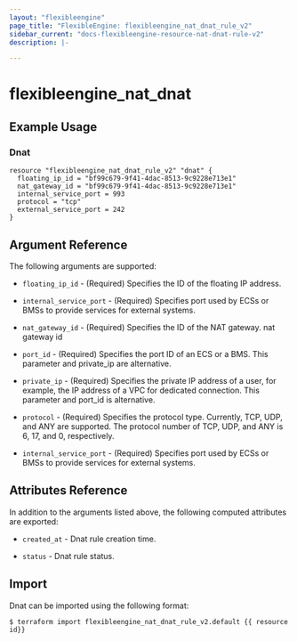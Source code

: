 ```yaml
---
layout: "flexibleengine"
page_title: "FlexibleEngine: flexibleengine_nat_dnat_rule_v2"
sidebar_current: "docs-flexibleengine-resource-nat-dnat-rule-v2"
description: |-

---
```


# flexibleengine\_nat\_dnat


## Example Usage

### Dnat

```hcl
resource "flexibleengine_nat_dnat_rule_v2" "dnat" {
  floating_ip_id = "bf99c679-9f41-4dac-8513-9c9228e713e1"
  nat_gateway_id = "bf99c679-9f41-4dac-8513-9c9228e713e1"
  internal_service_port = 993
  protocol = "tcp"
  external_service_port = 242
}
```

## Argument Reference

The following arguments are supported:

* `floating_ip_id` - (Required) Specifies the ID of the floating IP address.

* `internal_service_port` - (Required) Specifies port used by ECSs or BMSs
  to provide services for external systems.

* `nat_gateway_id` - (Required) Specifies the ID of the NAT gateway.
  nat gateway id

* `port_id` - (Required) Specifies the port ID of an ECS or a BMS.
  This parameter and private_ip are alternative.

* `private_ip` - (Required) Specifies the private IP address of a
  user, for example, the IP address of a VPC for dedicated connection.
  This parameter and port_id is alternative.

* `protocol` - (Required) Specifies the protocol type. Currently,
  TCP, UDP, and ANY are supported. The protocol number of TCP, UDP,
  and ANY is 6, 17, and 0, respectively.

* `internal_service_port` - (Required) Specifies port used by ECSs or
  BMSs to provide services for external systems.


## Attributes Reference

In addition to the arguments listed above, the following computed attributes are exported:

* `created_at` - Dnat rule creation time.

* `status` - Dnat rule status.

## Import

Dnat can be imported using the following format:

```
$ terraform import flexibleengine_nat_dnat_rule_v2.default {{ resource id}}
```
